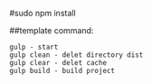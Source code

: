 #sudo npm install

##template command:
```
gulp - start
gulp clean - delet directory dist
gulp clear - delet cache
gulp build - build project
```
